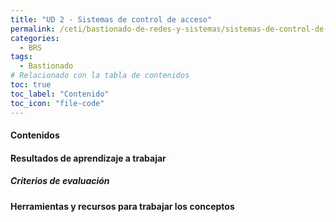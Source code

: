 ```yaml
---
title: "UD 2 - Sistemas de control de acceso"
permalink: /ceti/bastionado-de-redes-y-sistemas/sistemas-de-control-de-acceso
categories:
  - BRS
tags:
  - Bastionado
# Relacionado con la tabla de contenidos
toc: true
toc_label: "Contenido"
toc_icon: "file-code"
---
```


#### Contenidos

#### Resultados de aprendizaje a trabajar

##### Criterios de evaluación

#### Herramientas y recursos para trabajar los conceptos
